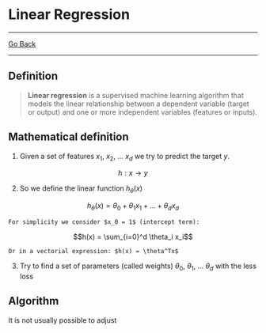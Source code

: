 # Linear Regression
---
[Go Back](UNIOVI/3S2_IntSys/README.md)

---
## Definition

> **Linear regression** is a supervised machine learning algorithm that models the linear relationship between a dependent variable (target or output) and one or more independent variables (features or inputs).

## Mathematical definition

1. Given a set of features $x_1$, $x_2$, ... $x_d$ we try to predict the target $y$.

$$h:x\to y$$

2. So we define the linear function $h_\theta(x)$

$$h_\theta(x) = \theta_0 + \theta_1 x_1 + ... + \theta_d x_d$$

	For simplicity we consider $x_0 = 1$ (intercept term):

$$h(x) = \sum_{i=0}^d \theta_i x_i$$

	Or in a vectorial expression: $h(x) = \theta^Tx$
	
3. Try to find a set of parameters (called weights) $\theta_0$, $\theta_1$, ... $\theta_d$ with the less loss
## Algorithm
It is not usually possible to adjust